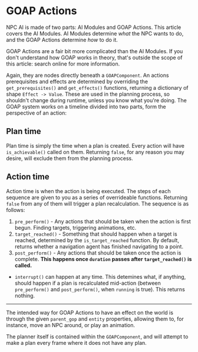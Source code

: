 # GOAP Actions

NPC AI is made of two parts: AI Modules and GOAP Actions. This article covers the AI Modules. AI Modules determine *what* the NPC wants to do, and the GOAP Actions determine *how* to do it.  

GOAP Actions are a fair bit more complicated than the AI Modules. If you don't understand how GOAP works in theory, that's outside the scope of this article: search online for more information.  

Again, they are nodes directly beneath a `GOAPComponent`. An actions prerequisites and effects are determined by overriding the `get_prerequisites()` and `get_effects()` functions, returning a dictionary of shape `Effect -> Value`. These are used in the planning process, so shouldn't change during runtime, unless you know what you're doing. The GOAP system works on a timeline divided into two parts, form the perspective of an action:

## Plan time

Plan time is simply the time when a plan is created. Every action will have `is_achievable()` called on them. Returning `false`, for any reason you may desire, will exclude them from the planning process.

## Action time

Action time is when the action is being executed. The steps of each sequence are given to you as a series of overrideable functions. Returning `false` from any of them will trigger a plan recalculation. The sequence is as follows:

1. `pre_perform()` - Any actions that should be taken when the action is first begun. Finding targets, triggering animations, etc.
2. `target_reached()` - Something that should happen when a target is reached, determined by the `is_target_reached` function. By default, returns whether a navigation agent has finished navigating to a point.
3. `post_perform()` - Any actions that should be taken once the action is complete. **This happens once `duration` passes after `target_reached()` is called.**

- `interrupt()` can happen at any time. This detemines what, if anything, should happen if a plan is recalculated mid-action (between `pre_perform()` and `post_perform()`, when `running` is true). This returns nothing.

---

The intended way for GOAP Actions to have an effect on the world is through the given `parent_gop` and `entity` properties, allowing them to, for instance, move an NPC around, or play an animation.

The planner itself is contained within the `GOAPComponent`, and will attempt to make a plan every frame where it does not have any plan. 
